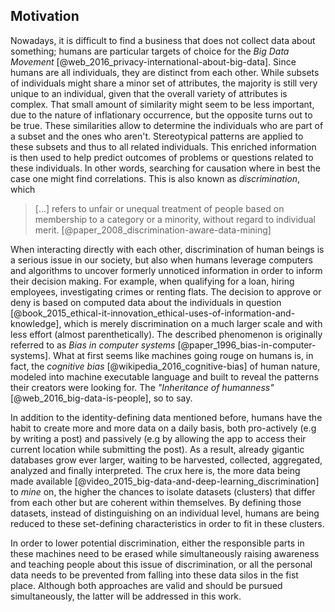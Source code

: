 ## Motivation



Nowadays, it is difficult to find a business that does not collect data about something; 
humans are particular targets of choice for the *Big Data Movement* 
[@web_2016_privacy-international-about-big-data]. Since humans are all individuals, they are 
distinct from each other. While subsets of individuals might share a minor set of 
attributes, the majority is still very unique to an individual, given that the overall variety of 
attributes is complex. That small amount of similarity might seem to be less 
important, due to the nature of inflationary occurrence, but the opposite turns out to be true. 
These similarities allow to determine the individuals who are part of a subset and the ones who 
aren't. Stereotypical patterns are applied to these subsets and thus to all related individuals. 
This enriched information is then used to help predict outcomes of problems or questions 
related to these individuals. In other words, searching for causation where in best the case one 
might find correlations. This is also known as *discrimination*, which

>   [...] refers to unfair or unequal treatment of people based on membership to a category or a
>   minority, without regard to individual merit. [@paper_2008_discrimination-aware-data-mining]

When interacting directly with each other, discrimination of human beings is a serious issue 
in our society, but also when humans leverage computers and algorithms to uncover formerly 
unnoticed information in order to inform their decision making. For example, when qualifying for a 
loan, hiring employees, investigating crimes or renting flats. The decision to approve or deny is 
based on computed data about the individuals in question
[@book_2015_ethical-it-innovation_ethical-uses-of-information-and-knowledge], which is merely 
discrimination on a much larger scale and with less effort (almost parenthetically). 
The described phenomenon is originally referred to as *Bias in computer systems*
[@paper_1996_bias-in-computer-systems]. What at first seems like machines going rouge on 
humans is, in fact, the *cognitive bias* [@wikipedia_2016_cognitive-bias] of human nature, modeled 
into machine executable language and built to reveal the patterns their creators were looking for.
The *"Inheritance of humanness"* [@web_2016_big-data-is-people], so to say.

In addition to the identity-defining data mentioned before, humans have the habit to create more and 
more data on a daily basis, both pro-actively (e.g by writing a post) and passively (e.g by allowing 
the app to access their current location while submitting the post). As a result, already gigantic 
databases grow ever larger, waiting to be harvested, collected, aggregated, analyzed 
and finally interpreted. The crux here is, the more data being made available 
[@video_2015_big-data-and-deep-learning_discrimination] to *mine* on, the higher the chances to 
isolate datasets (clusters) that differ from each other but are coherent within themselves.
By defining those datasets, instead of distinguishing on an individual level, humans are being 
reduced to these set-defining characteristics in order to fit in these clusters.

In order to lower potential discrimination, either the responsible parts in these machines need to
be erased while simultaneously raising awareness and teaching people about this issue 
of discrimination, or all the personal data needs to be prevented from falling into these data silos 
in the fist place. Although both approaches are valid and should be pursued simultaneously, the 
latter will be addressed in this work.
